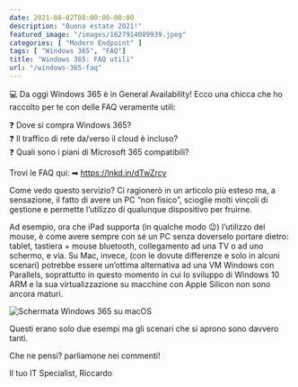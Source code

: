 ```yaml
---
date: 2021-08-02T08:00:00-00:00
description: "Buona estate 2021!"
featured_image: "/images/1627914089939.jpeg"
categories: [ "Modern Endpoint" ]
tags: [ "Windows 365", "FAQ"]
title: "Windows 365: FAQ utili"
url: "/windows-365-faq"
---
```

💻 Da oggi Windows 365 è in General Availability!
Ecco una chicca che ho raccolto per te con delle FAQ veramente utili:

❓ Dove si compra Windows 365?  
❓ Il traffico di rete da/verso il cloud è incluso?  
❓ Quali sono i piani di Microsoft 365 compatibili?

Trovi le FAQ qui: ➡ https://lnkd.in/dTwZrcy

Come vedo questo servizio? Ci ragionerò in un articolo più esteso ma, a sensazione, il fatto di avere un PC “non fisico”, scioglie molti vincoli di gestione e permette l’utilizzo di qualunque dispositivo per fruirne.

Ad esempio, ora che iPad supporta (in qualche modo 😉) l’utilizzo del mouse, è come avere sempre con sé un PC senza doverselo portare dietro: tablet, tastiera + mouse bluetooth, collegamento ad una TV o ad uno schermo, e via.
Su Mac, invece, (con le dovute differenze e solo in alcuni scenari) potrebbe essere un’ottima alternativa ad una VM Windows con Parallels, soprattutto in questo momento in cui lo sviluppo di Windows 10 ARM e la sua virtualizzazione su macchine con Apple Silicon non sono ancora maturi.

![Schermata Windows 365 su macOS](/images/1627914089939.jpeg)

Questi erano solo due esempi ma gli scenari che si aprono sono davvero tanti.

Che ne pensi? parliamone nei commenti!

Il tuo IT Specialist, Riccardo
